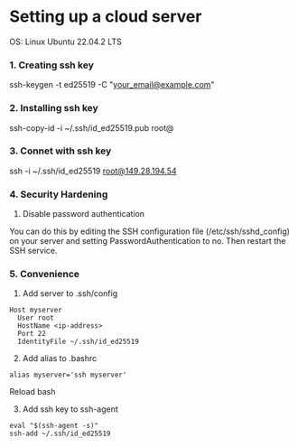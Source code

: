 # Setting up a cloud server

OS: Linux Ubuntu 22.04.2 LTS

### 1. Creating ssh key

ssh-keygen -t ed25519 -C "your_email@example.com"

### 2. Installing ssh key

ssh-copy-id -i ~/.ssh/id_ed25519.pub root@<ip-address>

### 3. Connet with ssh key

ssh -i ~/.ssh/id_ed25519 root@149.28.194.54

### 4. Security Hardening

1. Disable password authentication

You can do this by editing the SSH configuration file (/etc/ssh/sshd_config) on your server and setting PasswordAuthentication to no. Then restart the SSH service.

### 5. Convenience

1. Add server to .ssh/config

```
Host myserver
  User root
  HostName <ip-address>
  Port 22
  IdentityFile ~/.ssh/id_ed25519
```

2. Add alias to .bashrc

```
alias myserver='ssh myserver'
```

Reload bash

3. Add ssh key to ssh-agent

```
eval "$(ssh-agent -s)"
ssh-add ~/.ssh/id_ed25519
```
